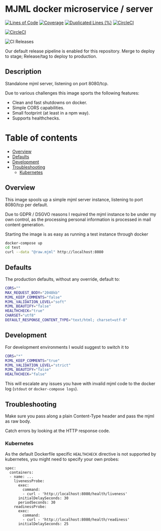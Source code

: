 # MJML docker microservice / server

[![Lines of Code](https://sonarcloud.io/api/project_badges/measure?project=draytechnologies_mjml-server&metric=ncloc&token=ad35c31c0d1291c4c0be372df94b6b7f4daa7577)](https://sonarcloud.io/summary/new_code?id=draytechnologies_mjml-server)
[![Coverage](https://sonarcloud.io/api/project_badges/measure?project=draytechnologies_mjml-server&metric=coverage&token=ad35c31c0d1291c4c0be372df94b6b7f4daa7577)](https://sonarcloud.io/summary/new_code?id=draytechnologies_mjml-server)
[![Duplicated Lines (%)](https://sonarcloud.io/api/project_badges/measure?project=draytechnologies_mjml-server&metric=duplicated_lines_density&token=ad35c31c0d1291c4c0be372df94b6b7f4daa7577)](https://sonarcloud.io/summary/new_code?id=draytechnologies_mjml-server)
[![CircleCI](https://dl.circleci.com/status-badge/img/gh/draytechnologies/mjml-server/tree/main.svg?style=shield&circle-token=5ab0c3d18bca57fddb92c020e7cfb94f7264ee75)](https://dl.circleci.com/status-badge/redirect/gh/draytechnologies/mjml-server/tree/main)

[![CircleCI](https://dl.circleci.com/insights-snapshot/gh/draytechnologies/mjml-server/main/main/badge.svg?window=30d&circle-token=5ab0c3d18bca57fddb92c020e7cfb94f7264ee75)](https://app.circleci.com/insights/github/draytechnologies/mjml-server/workflows/main/overview?branch=main&reporting-window=last-30-days&insights-snapshot=true)

![CI Releases](https://img.shields.io/badge/RELEASES-ENABLED-success?style=flat)

Our default release pipeline is enabled for this repository. Merge to deploy to stage; Release/tag to deploy to production.

## Description

Standalone mjml server, listening on port 8080/tcp.

Due to various challenges this image sports the following features:

- Clean and fast shutdowns on docker.
- Simple CORS capabilities.
- Small footprint (at least in a npm way).
- Supports healthchecks.

# Table of contents
  - [Overview](#overview)
  - [Defaults](#defaults)
  - [Development](#development)
  - [Troubleshooting](#troubleshooting)
    - [Kubernetes](#kubernetes)

## Overview

This image spools up a simple mjml server instance, listening to port 8080/tcp per default.

Due to GDPR / DSGVO reasons I required the mjml instance to be under my own control, as the processing personal information is processed in mail content generation.

Starting the image is as easy as running a test instance through docker

```sh
docker-compose up
cd test
curl --data "@raw.mjml" http://localhost:8080
```


## Defaults

The production defaults, without any override, default to:

```sh
CORS=""
MAX_REQUEST_BODY="2048kb"
MJML_KEEP_COMMENTS="false"
MJML_VALIDATION_LEVEL="soft"
MJML_BEAUTIFY="false"
HEALTHCHECK="true"
CHARSET="utf8"
DEFAULT_RESPONSE_CONTENT_TYPE="text/html; charset=utf-8"
```

## Development

For development environments I would suggest to switch it to

```sh
CORS="*"
MJML_KEEP_COMMENTS="true"
MJML_VALIDATION_LEVEL="strict"
MJML_BEAUTIFY="false"
HEALTHCHECK="false"
```

This will escalate any issues you have with invalid mjml code to the docker log (`stdout` or `docker-compose logs`).

## Troubleshooting

Make sure you pass along a plain Content-Type header and pass the mjml as raw body.

Catch errors by looking at the HTTP response code.

### Kubernetes

As the default Dockerfile specific `HEALTHCHECK` directive is not supported by kubernetes, you might need to specify your own probes:

```
spec:
  containers:
  - name: ...
    livenessProbe:
      exec:
        command:
        - curl - 'http://localhost:8080/health/liveness'
      initialDelaySeconds: 30
      periodSeconds: 30
    readinessProbe:
      exec:
        command:
        - curl - 'http://localhost:8080/health/readiness'
      initialDelaySeconds: 25
```